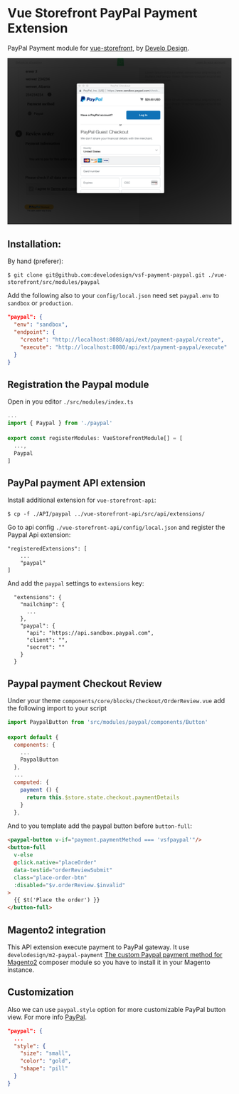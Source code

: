 # Vue Storefront PayPal Payment Extension

PayPal Payment module for [vue-storefront](https://github.com/DivanteLtd/vue-storefront), by [Develo Design](https://www.develodesign.co.uk).

![Demo](docs/demo.png)


## Installation:

By hand (preferer):
```shell
$ git clone git@github.com:develodesign/vsf-payment-paypal.git ./vue-storefront/src/modules/paypal
```

Add the following also to your `config/local.json` need set `paypal.env` to `sandbox` or `production`.
```json
"paypal": {
  "env": "sandbox",
  "endpoint": {
    "create": "http://localhost:8080/api/ext/payment-paypal/create",
    "execute": "http://localhost:8080/api/ext/payment-paypal/execute"
  }
}
```

## Registration the Paypal module

Open in you editor `./src/modules/index.ts`

```js
...
import { Paypal } from './paypal'

export const registerModules: VueStorefrontModule[] = [
  ...,
  Paypal
]
```

## PayPal payment API extension

Install additional extension for `vue-storefront-api`:
```shell
$ cp -f ./API/paypal ../vue-storefront-api/src/api/extensions/
```

Go to api config  `./vue-storefront-api/config/local.json` and register the Paypal Api extension:
```
"registeredExtensions": [
    ...
    "paypal"
]
```

And add the `paypal` settings to `extensions` key:
```
  "extensions": {
    "mailchimp": {
      ...
    },
    "paypal": {
      "api": "https://api.sandbox.paypal.com",
      "client": "",
      "secret": ""
    }
  }
```

## Paypal payment Checkout Review
Under your theme `components/core/blocks/Checkout/OrderReview.vue` add the following import to your script

```js
import PaypalButton from 'src/modules/paypal/components/Button'

export default {
  components: {
    ...
    PaypalButton
  },
  ...
  computed: {
    payment () {
      return this.$store.state.checkout.paymentDetails
    }
  },
```

And to you template add the paypal button before `button-full`:

```html
<paypal-button v-if="payment.paymentMethod === 'vsfpaypal'"/>
<button-full
  v-else
  @click.native="placeOrder"
  data-testid="orderReviewSubmit"
  class="place-order-btn"
  :disabled="$v.orderReview.$invalid"
>
  {{ $t('Place the order') }}
</button-full>
```

## Magento2 integration

This API extension execute payment to PayPal gateway.
It use `develodesign/m2-paypal-payment` [The custom Paypal payment method for Magento2](https://github.com/develodesign/m2-paypal-payment) composer module so you have to install it in your Magento instance.

## Customization

Also we can use `paypal.style` option for more customizable PayPal button view. For more info [PayPal](https://developer.paypal.com/demo/checkout/#/pattern/checkout).

```json
"paypal": {
  ...
  "style": {
    "size": "small",
    "color": "gold",
    "shape": "pill"
  }
}
```
